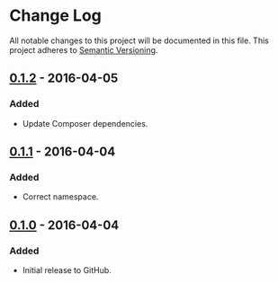 # Change Log
All notable changes to this project will be documented in this file.
This project adheres to [Semantic Versioning](http://semver.org/).

## [0.1.2] - 2016-04-05
### Added
- Update Composer dependencies.

## [0.1.1] - 2016-04-04
### Added
- Correct namespace.

## [0.1.0] - 2016-04-04
### Added
- Initial release to GitHub.

[0.1.2]: https://github.com/brightnucleus/settings/compare/v0.1.1...v0.1.2
[0.1.1]: https://github.com/brightnucleus/settings/compare/v0.1.0...v0.1.1
[0.1.0]: https://github.com/brightnucleus/settings/compare/v0.0.0...v0.1.0
